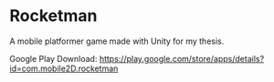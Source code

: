 # Rocketman
A mobile platformer game made with Unity for my thesis.

Google Play Download: https://play.google.com/store/apps/details?id=com.mobile2D.rocketman
